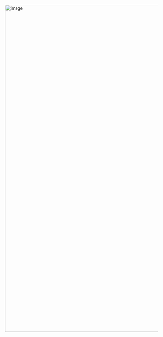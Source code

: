 <img width="1920" height="1080" alt="image" src="https://github.com/user-attachments/assets/eda81368-f167-4ee3-bbac-001e724ef0d7" />
